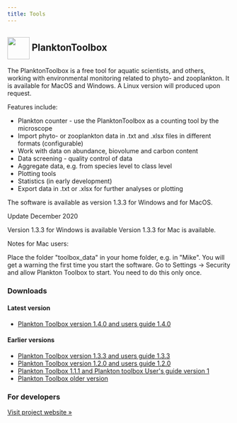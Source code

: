 ```yaml
---
title: Tools
---
```


<h2>
  <img src="/sites/default/files/plankton_toolbox_icon.png" alt="" width="50" height="50" style="vertical-align: middle;" />
  PlanktonToolbox
</h2>

The PlanktonToolbox is a free tool for aquatic scientists, and others, working with environmental monitoring related to phyto- and zooplankton. It is available for MacOS and  Windows. A Linux version will produced upon request.

Features include:

* Plankton counter - use the PlanktonToolbox as a counting tool by the microscope
* Import phyto- or zooplankton data in .txt and .xlsx files in different formats (configurable)
* Work with data on abundance, biovolume and carbon content
* Data screening - quality control of data
* Aggregate data, e.g. from species level to class level
* Plotting tools
* Statistics (in early development)
* Export data in .txt or .xlsx for further analyses or plotting

The software is available as version 1.3.3 for Windows and for MacOS.

Update  December 2020

Version 1.3.3 for Windows is available
Version 1.3.3 for Mac is available.

Notes for Mac users:

Place the folder "toolbox_data" in your home folder, e.g. in "Mike".
You will get a warning the first time you start the software. Go to Settings -> Security and allow Plankton Toolbox to start. You need to do this only once.

### Downloads

#### Latest version

* [Plankton Toolbox version 1.4.0 and users guide 1.4.0](http://downloads.nordicmicroalgae.org/PlanktonToolbox_1_4_0/)

#### Earlier versions
* [Plankton Toolbox version 1.3.3 and users guide 1.3.3](http://downloads.nordicmicroalgae.org/PlanktonToolbox_1_3_3/)
* [Plankton Toolbox version 1.2.0 and users guide 1.2.0](http://downloads.nordicmicroalgae.org/PlanktonToolbox_1_2_0/)
* [Plankton Toolbox 1.1.1 and Plankton toolbox User's guide version 1](http://downloads.nordicmicroalgae.org/PlanktonToolbox_1_1_1/)
* [Plankton Toolbox older version](http://downloads.nordicmicroalgae.org/PlanktonToolbox/)


### For developers

[Visit project website »](http://plankton-toolbox.org/)
